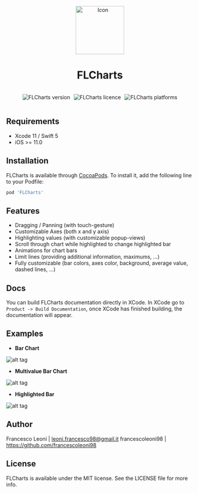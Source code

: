 <p align="center">
  <img style="width: 130px" src="https://raw.githubusercontent.com/francescoleoni98/FLCharts/main/Screenshots/FLCharts_icon.png" alt="Icon"/>
</p>
<H1 align="center">FLCharts</H1>

<div style="justify-content: center; padding: 10px; display: flex" >
  <img style="padding: 5px" src="https://img.shields.io/cocoapods/v/FLCharts.svg?style=flat"
  alt="FLCharts version"/>
   <img style="padding: 5px" src="https://img.shields.io/cocoapods/l/FLCharts.svg?style=flat"
  alt="FLCharts licence"/>
    <img style="padding: 5px" src="https://img.shields.io/cocoapods/p/FLCharts.svg?style=flat"
  alt="FLCharts platforms"/>
</div>


## Requirements
* Xcode 11 / Swift 5
* iOS >= 11.0


## Installation

FLCharts is available through [CocoaPods](https://cocoapods.org). To install it, add the following line to your Podfile:

```ruby
pod 'FLCharts'
```


## Features

 - Dragging / Panning (with touch-gesture)
 - Customizable Axes (both x and y axis)
 - Highlighting values (with customizable popup-views)
 - Scroll through chart while highlighted to change highlighted bar
 - Animations for chart bars
 - Limit lines (providing additional information, maximums, ...)
 - Fully customizable (bar colors, axes color, background, average value, dashed lines, ...)


## Docs

You can build FLCharts documentation directly in XCode.
In XCode go to `Product -> Build Documentation`, once XCode has finished building, the documentation will appear.


## Examples

 - **Bar Chart**

 ![alt tag](https://github.com/francescoleoni98/FLCharts/blob/main/Screenshots/base_chart.jpg)

 - **Multivalue Bar Chart**

 ![alt tag](https://github.com/francescoleoni98/FLCharts/blob/main/Screenshots/multiple_value_chart.jpg)

 - **Highlighted Bar**

 ![alt tag](https://github.com/francescoleoni98/FLCharts/blob/main/Screenshots/highlightedview_chart.jpg)


## Author

Francesco Leoni | leoni.francesco98@gmail.it
francescoleoni98 | https://github.com/francescoleoni98


## License

FLCharts is available under the MIT license. See the LICENSE file for more info.
